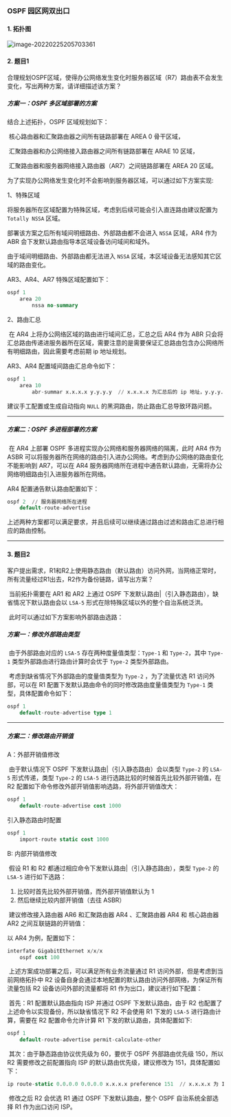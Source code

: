 ### OSPF 园区网双出口

#### 1. 拓扑图

![image-20220225205703361](https://s2.loli.net/2022/02/26/QuvlofAWmi6qYsh.png)

#### 2. 题目1

​	合理规划OSPF区域，使得办公网络发生变化时服务器区域（R7）路由表不会发生变化，写出两种方案，请详细描述该方案？

##### 方案一：OSPF 多区域部署的方案

结合上述拓扑，OSPF 区域规划如下：

​	核心路由器和汇聚路由器之间所有链路部署在 AREA 0 骨干区域，

​	汇聚路由器和办公网络接入路由器之间所有链路部署在 ARAE 10 区域，

​	汇聚路由器和服务器网络接入路由器（AR7）之间链路部署在 AREA 20 区域。

为了实现办公网络发生变化时不会影响到服务器区域，可以通过如下方案实现: 

1、特殊区域

​	将服务器所在区域配置为特殊区域，考虑到后续可能会引入直连路由建议配置为 `Totally NSSA` 区域。

部署该方案之后所有域间明细路由、外部路由都不会进入 `NSSA` 区域，AR4 作为 ABR 会下发默认路由指导本区域设备访问域间和域外。

由于域间明细路由、外部路由都无法进入 `NSSA` 区域，本区域设备无法感知其它区域的路由变化。

AR3、AR4、AR7 特殊区域配置如下：

```sql
ospf 1
	area 20
		nssa no-summary
```

2、路由汇总

​	在 AR4 上将办公网络区域的路由进行域间汇总，汇总之后 AR4 作为 ABR 只会将汇总路由传递进服务器所在区域，需要注意的是需要保证汇总路由包含办公网络所有明细路由，因此需要考虑前期 ip 地址规划。

AR3、AR4 配置域间路由汇总命令如下：

```sql
ospf 1
	area 10
		abr-summar x.x.x.x y.y.y.y	// x.x.x.x 为汇总后的 ip 地址，y.y.y.y 为汇总后子网掩码
```

建议手工配置或生成自动指向 `NULL` 的黑洞路由，防止路由汇总导致环路问题。

------

##### 方案二：OSPF 多进程部署的方案

​	在 AR4 上部署 OSPF 多进程实现办公网络和服务器网络的隔离，此时 AR4 作为 ASBR 可以将服务器所在网络的路由引入进办公网络。考虑到办公网络的路由变化不能影响到 AR7，可以在 AR4 服务器网络所在进程中通告默认路由，无需将办公网络明细路由引入进服务器所在网络。

AR4 配置通告默认路由配置如下：

```SQL
ospf 2  // 服务器网络所在进程
	default-route-advertise
```

上述两种方案都可以满足要求，并且后续可以继续通过路由过滤和路由汇总进行相应的路由控制。

------

#### 3. 题目2

​	客户提出需求，R1和R2上使用静态路由（默认路由）访问外网，当网络正常时，所有流量经过R1出去，R2作为备份链路，请写出方案？

​	当前拓扑需要在 AR1 和 AR2 上通过 OSPF 下发默认路由|（引入静态路由），缺省情况下默认路由会以 `LSA-5` 形式在除特殊区域以外的整个自治系统泛洪。

​	此时可以通过如下方案影响外部路由选路：

##### 方案一：修改外部路由类型

​	由于外部路由对应的 `LSA-5` 存在两种度量值类型：`Type-1` 和 `Type-2`，其中 `Type-1` 类型外部路由进行路由计算时会优于 `Type-2` 类型外部路由。

​	考虑到缺省情况下外部路由的度量值类型为 `Type-2` ，为了流量优选 R1 访问外部，可以在 R1 配置下发默认路由命令的同时修改路由度量值类型为 `Type-1` 类型，具体配置命令如下：

```sql
ospf 1
	default-route-advertise type 1
```

------

##### 方案二：修改路由开销值

A：外部开销值修改

​	由于默认情况下 OSPF 下发默认路由|（引入静态路由）会以类型 `Type-2`  的 `LSA-5` 形式传递，类型 `Type-2`  的 `LSA-5` 进行选路比较的时候首先比较外部开销值，在 R2 配置如下命令修改外部开销值影响选路，将外部开销值改大：

```sql
ospf 1
	default-route-advertise cost 1000
```

引入静态路由时配置

```sql
ospf 1
	import-route static cost 1000
```

B: 内部开销值修改

​	假设 R1 和 R2 都通过相应命令下发默认路由|（引入静态路由），类型 `Type-2` 的 `LSA-5` 进行如下选路：

1. 比较时首先比较外部开销值，而外部开销值默认为 1
2. 然后继续比较内部开销值（去往 ASBR）

​	建议修改接入路由器 AR6 和汇聚路由器 AR4 、汇聚路由器 AR4 和 核心路由器 AR2 之间互联链路的开销值：

以 AR4 为例，配置如下：

```sql
interfate GigabitEthernet x/x/x
	ospf cost 100
```

​	上述方案成功部署之后，可以满足所有业务流量通过 R1 访问外部，但是考虑到当前网络拓扑中 R2 设备自身会通过本地配置的默认路由访问外部网络，为保证所有流量包括 R2 设备访问外部的流量都将 R1 作为出口，建议进行如下配置：         

​	首先：R1 配置默认路由指向 ISP 并通过 OSPF 下发默认路由，由于 R2 也配置了上述命令以实现备份，所以缺省情况下 R2 不会使用 R1 下发的 `LSA-5` 进行路由计算，需要在 R2 配置命令允许计算 R1 下发的默认路由，具体配置如下:

``` sql
ospf 1
	default-route-advertise permit-calculate-other
```

​	其次：由于静态路由协议优先级为 60，要优于 OSPF 外部路由优先级 150，所以 R2 需要修改之前配置指向 ISP 的默认路由优先级，建议修改为 151，具体配置如下：

```sql
ip route-static 0.0.0.0 0.0.0.0 x.x.x.x preference 151  // x.x.x.x 为 ISP 接口地址
```

​	修改之后 R2 会优选 R1 通过 OSPF 下发默认路由，整个 OSPF 自治系统全部选择 R1 作为出口访问 ISP。

